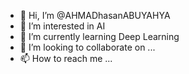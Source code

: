 - 👋 Hi, I’m @AHMADhasanABUYAHYA
- 👀 I’m interested in AI
- 🌱 I’m currently learning Deep Learning
- 💞️ I’m looking to collaborate on ...
- 📫 How to reach me ...

<!---
AHMADhasanABUYAHYA/AHMADhasanABUYAHYA is a ✨ special ✨ repository because its `README.md` (this file) appears on your GitHub profile.
You can click the Preview link to take a look at your changes.
--->
